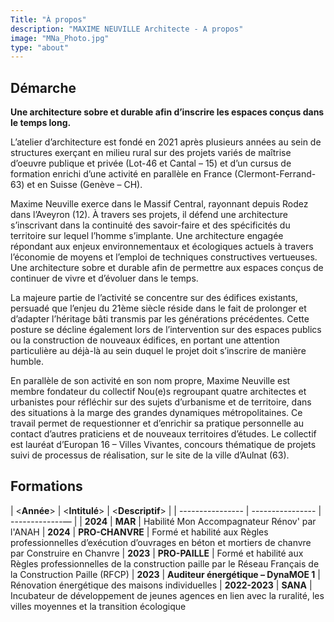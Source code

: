 ```yaml
---
Title: "À propos"
description: "MAXIME NEUVILLE Architecte - A propos"
image: "MNa_Photo.jpg"
type: "about"
---
```


## Démarche

**Une architecture sobre et durable afin d’inscrire les espaces conçus dans le temps long.**

L’atelier d’architecture est fondé en 2021 après plusieurs années au sein de structures exerçant en milieu rural sur des projets variés de maîtrise d’oeuvre publique et privée (Lot-46 et Cantal – 15) et d’un cursus de formation enrichi d’une activité en parallèle en France (Clermont-Ferrand-63) et en Suisse (Genève – CH).

Maxime Neuville exerce dans le Massif Central, rayonnant depuis Rodez dans l’Aveyron (12). À travers ses projets, il défend une architecture s’inscrivant dans la continuité des savoir-faire et des spécificités du territoire sur lequel l’homme s’implante. Une architecture engagée répondant aux enjeux environnementaux et écologiques actuels à travers l’économie de moyens et l’emploi de techniques constructives vertueuses. Une architecture sobre et durable afin de permettre aux espaces conçus de continuer de vivre et d’évoluer dans le temps.

La majeure partie de l’activité se concentre sur des édifices existants, persuadé que l’enjeu du 21ème siècle réside dans le fait de prolonger et d’adapter l’héritage bâti transmis par les générations précédentes. Cette posture se décline également lors de l’intervention sur des espaces publics ou la construction de nouveaux édifices, en portant une attention particulière au déjà-là au sein duquel le projet doit s’inscrire de manière humble.

En parallèle de son activité en son nom propre, Maxime Neuville est membre fondateur du collectif Nou(e)s regroupant quatre architectes et urbanistes pour réfléchir sur des sujets d’urbanisme et de territoire, dans des situations à la marge des grandes dynamiques métropolitaines. Ce travail permet de requestionner et d’enrichir sa pratique personnelle au contact d’autres praticiens et de nouveaux territoires d’études. Le collectif est lauréat d’Europan 16 – Villes Vivantes, concours thématique de projets suivi de processus de réalisation, sur le site de la ville d’Aulnat (63).

## Formations
|  <**Année**>  |  <**Intitulé**>  |  <**Descriptif**>  |
| ---------------- | ---------------- | -------------— |
| **2024** | **MAR** | Habilité Mon Accompagnateur Rénov' par l'ANAH
| **2024** | **PRO-CHANVRE** | Formé et habilité aux Règles professionnelles d’exécution d’ouvrages en béton et mortiers de chanvre par Construire en Chanvre
| **2023** | **PRO-PAILLE** | Formé et habilité aux Règles professionnelles de la construction paille par le Réseau Français de la Construction Paille (RFCP)
| **2023** | **Auditeur énergétique – DynaMOE 1** | Rénovation énergétique des maisons individuelles
| **2022-2023** | **SANA** | Incubateur de développement de jeunes agences en lien avec la ruralité, les villes moyennes et la transition écologique